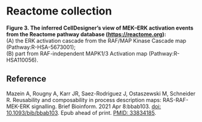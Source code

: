 # Reactome collection

**Figure 3. The inferred CellDesigner’s view of MEK–ERK activation events from the Reactome pathway database (https://reactome.org):**  
(A) the ERK activation cascade from the RAF/MAP Kinase Cascade map (Pathway:R-HSA-5673001);  
(B) part from RAF-independent MAPK1/3 Activation map (Pathway:R-HSA110056).  

## Reference
Mazein A, Rougny A, Karr JR, Saez-Rodriguez J, Ostaszewski M, Schneider R. Reusability and composability in process description maps: RAS-RAF-MEK-ERK signalling. Brief Bioinform. 2021 Apr 8:bbab103. [doi: 10.1093/bib/bbab103](https://doi.org/10.1093/bib/bbab103). Epub ahead of print. [PMID: 33834185](https://pubmed.ncbi.nlm.nih.gov/33834185/).
